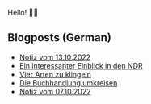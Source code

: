 Hello! 👋🏻

## Blogposts (German)
<!-- BLOG-POST-LIST:START -->
- [Notiz vom 13.10.2022](https://maurice-renck.de/de/notes/2022/1665650102)
- [Ein interessanter Einblick in den NDR](https://maurice-renck.de/de/notes/2022/ein-interessanter-einblick-in-den-ndr)
- [Vier Arten zu klingeln](https://maurice-renck.de/de/blog/2022/vier-arten-zu-klingeln)
- [Die Buchhandlung umkreisen](https://maurice-renck.de/de/blog/2022/die-buchhandlung-umkreisen)
- [Notiz vom 07.10.2022](https://maurice-renck.de/de/notes/2022/1665141573)
<!-- BLOG-POST-LIST:END -->

<!--
**mauricerenck/mauricerenck** is a ✨ _special_ ✨ repository because its `README.md` (this file) appears on your GitHub profile.

Here are some ideas to get you started:

- 🔭 I’m currently working on ...
- 🌱 I’m currently learning ...
- 👯 I’m looking to collaborate on ...
- 🤔 I’m looking for help with ...
- 💬 Ask me about ...
- 📫 How to reach me: ...
- 😄 Pronouns: ...
- ⚡ Fun fact: ...
-->
